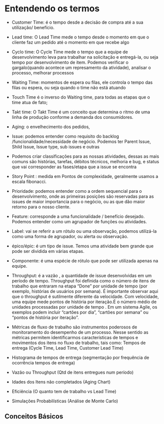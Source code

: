 # Entendendo os termos

- Customer Time: é o tempo desde a decisão de compra até a sua utilização/ benefício.
- Lead time: O Lead Time mede o tempo desde o momento em que o cliente faz um pedido até o momento em que recebe algo
- Cyclo time:   O Cycle Time mede o tempo que a equipe de desenvolvimento leva para trabalhar na solicitação e entregá-la, ou seja tempo por desenvolvimento de item. Podemos verificar o gargalo(quando acontece um represamento da atividade), analisar o processo, melhorar processos
- Waiting Time: momentos de espera ou filas, ele controla o tempo das filas ou espera, ou seja quando o time não está atuando 
- Touch Time é o inverso do Waiting time, para todas as etapas que o time atua de fato;
- Takt time: O Takt Time é um conceito que determina o ritmo de uma linha de produção conforme a demanda dos consumidores.
- Aging: o envelhecimento dos pedidos,
- Issue: podemos entender como requisito do backlog /funcionalidade/necessidade de negócio. Podemos ter Parent Issue, Shild Issue, Issue type, sub issues e outras
- Podemos criar classificações para as nossas atividades, dessas as mais comuns são histórias, tarefas, débitos técnicos, melhoria e bug, e status que vai corresponder as fases/etapa que a issue se encontra
- Story Point : medida em Pontos de complexidade, geralmente usamos a escala fibonacci.
- Prioridade: podemos entender como a ordem sequencial para o desenvolvimento, onde as primeiras posições são reservadas para as issues de maior importancia para o negócio, ou as que dão maior retorno para o nosso cliente.
- Feature: corresponde a uma funcionalidade / benefício desejado. Podemos entender como um agrupador de funções ou atividades.
- Label: vai se referir a um rótulo ou uma observação, podemos utilizá-la como uma forma de agrupador, ou alerta ou observação.
- épico/épic: é um tipo de issue. Temos uma atividade bem grande que pode ser dividida em várias etapas.
- Componente: é uma espécie de rótulo que pode ser utilizada apenas na equipe.
- Throughput: é a vazão , a quantidade de issue desenvolvidas em um período de tempo. Throughput foi definida como o número de itens de trabalho que entraram na etapa “Done” por unidade de tempo (por exemplo, histórias de usuários por semana). É importante observar aqui que o throughput é sutilmente diferente da velocidade. Com velocidade, uma equipe mede pontos de história por iteração.É o número médio de unidades processadas por unidade de tempo . Em um sistema Agile, os exemplos podem incluir “cartões por dia”, “cartões por semana” ou “pontos de história por iteração”.

- Métricas de fluxo de trabalho são instrumentos poderosos de monitoramento do desempenho de um processo. Nesse sentido as métricas permitem identificarmos características de tempos e movimentos dos itens no fluxo de trabalho, tais como:
Tempos de entrega (Cycle Time, Lead Time, Customer Lead Time)
- Histograma de tempos de entrega (segmentação por frequência de ocorrência tempos de entrega)
- Vazão ou Throughput (Qtd de itens entregues num período)
- Idades dos Itens não completados (Aging Chart)
- Eficiência (O quanto tem de trabalho vs Lead Time)
- Simulações Probabilísticas (Análise de Monte Carlo)

##  Conceitos Básicos



